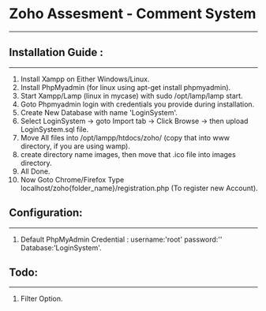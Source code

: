 # Zoho Assesment - Comment System
---------------------------------

## Installation Guide :
-----------------------

1. Install Xampp on Either Windows/Linux.
2. Install PhpMyadmin (for linux using apt-get install phpmyadmin).
3. Start Xampp/Lamp (linux in mycase) with sudo /opt/lamp/lamp start.
4. Goto Phpmyadmin login with credentials you provide during installation.
5. Create New Database with name 'LoginSystem'.
6. Select LoginSystem -> goto Import tab -> Click Browse -> then upload LoginSystem.sql file.
7. Move All files into /opt/lampp/htdocs/zoho/ (copy that into www directory, if you are using wamp).
8. create directory name images, then move that .ico file into images directory.
8. All Done.
9. Now Goto Chrome/Firefox Type localhost/zoho{folder_name}/registration.php (To register new Account).

## Configuration:
-----------------

1. Default PhpMyAdmin Credential : username:'root' password:'' Database:'LoginSystem'.

## Todo:
--------

1. Filter Option.
